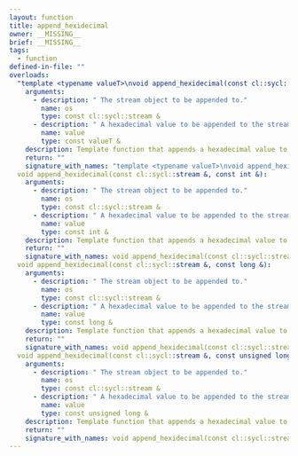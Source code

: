```yaml
---
layout: function
title: append_hexidecimal
owner: __MISSING__
brief: __MISSING__
tags:
  - function
defined-in-file: ""
overloads:
  "template <typename valueT>\nvoid append_hexidecimal(const cl::sycl::stream &, const valueT &)":
    arguments:
      - description: " The stream object to be appended to."
        name: os
        type: const cl::sycl::stream &
      - description: " A hexadecimal value to be appended to the stream object."
        name: value
        type: const valueT &
    description: Template function that appends a hexadecimal value to a stream object.
    return: ""
    signature_with_names: "template <typename valueT>\nvoid append_hexidecimal(const cl::sycl::stream & os, const valueT & value)"
  void append_hexidecimal(const cl::sycl::stream &, const int &):
    arguments:
      - description: " The stream object to be appended to."
        name: os
        type: const cl::sycl::stream &
      - description: " A hexadecimal value to be appended to the stream object."
        name: value
        type: const int &
    description: Template function that appends a hexadecimal value to a stream object.
    return: ""
    signature_with_names: void append_hexidecimal(const cl::sycl::stream & os, const int & value)
  void append_hexidecimal(const cl::sycl::stream &, const long &):
    arguments:
      - description: " The stream object to be appended to."
        name: os
        type: const cl::sycl::stream &
      - description: " A hexadecimal value to be appended to the stream object."
        name: value
        type: const long &
    description: Template function that appends a hexadecimal value to a stream object.
    return: ""
    signature_with_names: void append_hexidecimal(const cl::sycl::stream & os, const long & value)
  void append_hexidecimal(const cl::sycl::stream &, const unsigned long &):
    arguments:
      - description: " The stream object to be appended to."
        name: os
        type: const cl::sycl::stream &
      - description: " A hexadecimal value to be appended to the stream object."
        name: value
        type: const unsigned long &
    description: Template function that appends a hexadecimal value to a stream object.
    return: ""
    signature_with_names: void append_hexidecimal(const cl::sycl::stream & os, const unsigned long & value)
---
```

